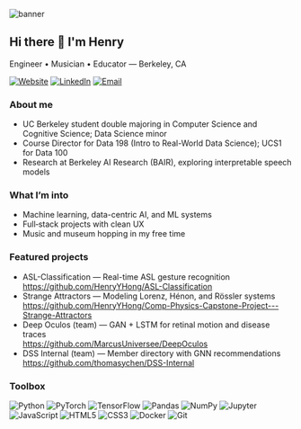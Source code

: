 ![banner](https://capsule-render.vercel.app/api?type=waving&color=0:fed136,100:ffb000&height=220&section=header&text=Henry%20Hong&fontSize=52&fontColor=000000&fontAlignY=36&animation=fadeIn)
## Hi there 👋 I'm Henry

Engineer • Musician • Educator — Berkeley, CA

[![Website](https://img.shields.io/badge/website-henryhong.github.io-1f6feb?style=flat&logo=google-chrome&logoColor=white)](https://henryhong.github.io/)
[![LinkedIn](https://img.shields.io/badge/LinkedIn-henryyhong-0a66c2?style=flat&logo=linkedin&logoColor=white)](https://www.linkedin.com/in/henryyhong/)
[![Email](https://img.shields.io/badge/Email-hhong%40berkeley.edu-8a2be2?style=flat&logo=gmail&logoColor=white)](mailto:hhong@berkeley.edu)

### About me
- UC Berkeley student double majoring in Computer Science and Cognitive Science; Data Science minor
- Course Director for Data 198 (Intro to Real-World Data Science); UCS1 for Data 100
- Research at Berkeley AI Research (BAIR), exploring interpretable speech models

### What I’m into
- Machine learning, data-centric AI, and ML systems
- Full‑stack projects with clean UX
- Music and museum hopping in my free time

### Featured projects
- ASL-Classification — Real-time ASL gesture recognition  
  https://github.com/HenryYHong/ASL-Classification
- Strange Attractors — Modeling Lorenz, Hénon, and Rössler systems  
  https://github.com/HenryYHong/Comp-Physics-Capstone-Project---Strange-Attractors
- Deep Oculos (team) — GAN + LSTM for retinal motion and disease traces  
  https://github.com/MarcusUniversee/DeepOculos
- DSS Internal (team) — Member directory with GNN recommendations  
  https://github.com/thomasychen/DSS-Internal

### Toolbox
![Python](https://img.shields.io/badge/Python-3776AB?logo=python&logoColor=white)
![PyTorch](https://img.shields.io/badge/PyTorch-EE4C2C?logo=pytorch&logoColor=white)
![TensorFlow](https://img.shields.io/badge/TensorFlow-FF6F00?logo=tensorflow&logoColor=white)
![Pandas](https://img.shields.io/badge/Pandas-150458?logo=pandas&logoColor=white)
![NumPy](https://img.shields.io/badge/NumPy-013243?logo=numpy&logoColor=white)
![Jupyter](https://img.shields.io/badge/Jupyter-F37626?logo=jupyter&logoColor=white)
![JavaScript](https://img.shields.io/badge/JavaScript-F7DF1E?logo=javascript&logoColor=222)
![HTML5](https://img.shields.io/badge/HTML5-E34F26?logo=html5&logoColor=white)
![CSS3](https://img.shields.io/badge/CSS3-1572B6?logo=css3&logoColor=white)
![Docker](https://img.shields.io/badge/Docker-2496ED?logo=docker&logoColor=white)
![Git](https://img.shields.io/badge/Git-F05032?logo=git&logoColor=white)
